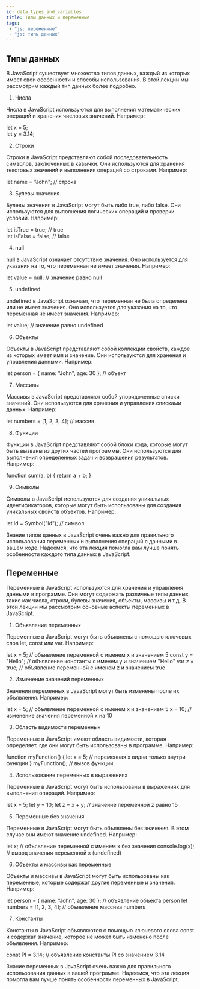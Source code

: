 ```yaml
---
id: data_types_and_variables
title: Типы данных и переменные
tags:
 - "js: переменные"
 - "js: типы данных"
---
```


## Типы данных

В JavaScript существует множество типов данных, каждый из которых имеет свои особенности и способы использования. В этой лекции мы рассмотрим каждый тип данных более подробно.

1. Числа

Числа в JavaScript используются для выполнения математических операций и хранения числовых значений. Например:

let x = 5;<br/>
let y = 3.14;

2. Строки

Строки в JavaScript представляют собой последовательность символов, заключенных в кавычки. Они используются для хранения текстовых значений и выполнения операций со строками. Например:

let name = "John"; // строка

3. Булевы значения

Булевы значения в JavaScript могут быть либо true, либо false. Они используются для выполнения логических операций и проверки условий. Например:

let isTrue = true; // true<br/>
let isFalse = false; // false

4. null

null в JavaScript означает отсутствие значения. Оно используется для указания на то, что переменная не имеет значения. Например:

let value = null; // значение равно null

5. undefined

undefined в JavaScript означает, что переменная не была определена или не имеет значения. Оно используется для указания на то, что переменная не имеет значения. Например:

let value; // значение равно undefined

6. Объекты

Объекты в JavaScript представляют собой коллекции свойств, каждое из которых имеет имя и значение. Они используются для хранения и управления данными. Например:

let person = { name: "John", age: 30 }; // объект

7. Массивы

Массивы в JavaScript представляют собой упорядоченные списки значений. Они используются для хранения и управления списками данных. Например:

let numbers = [1, 2, 3, 4]; // массив

8. Функции

Функции в JavaScript представляют собой блоки кода, которые могут быть вызваны из других частей программы. Они используются для выполнения определенных задач и возвращения результатов. Например:

function sum(a, b) {
  return a + b;
}

9. Символы

Символы в JavaScript используются для создания уникальных идентификаторов, которые могут быть использованы для создания уникальных свойств объектов. Например:

let id = Symbol("id"); // символ

Знание типов данных в JavaScript очень важно для правильного использования переменных и выполнения операций с данными в вашем коде. Надеемся, что эта лекция помогла вам лучше понять особенности каждого типа данных в JavaScript.

## Переменные

Переменные в JavaScript используются для хранения и управления данными в программе. Они могут содержать различные типы данных, такие как числа, строки, булевы значения, объекты, массивы и т.д. В этой лекции мы рассмотрим основные аспекты переменных в JavaScript.

1. Объявление переменных

Переменные в JavaScript могут быть объявлены с помощью ключевых слов let, const или var. Например:

let x = 5; // объявление переменной с именем x и значением 5
const y = "Hello"; // объявление константы с именем y и значением "Hello"
var z = true; // объявление переменной с именем z и значением true

2. Изменение значений переменных

Значения переменных в JavaScript могут быть изменены после их объявления. Например:

let x = 5; // объявление переменной с именем x и значением 5
x = 10; // изменение значения переменной x на 10

3. Область видимости переменных

Переменные в JavaScript имеют область видимости, которая определяет, где они могут быть использованы в программе. Например:

function myFunction() {
  let x = 5; // переменная x видна только внутри функции
}
myFunction(); // вызов функции

4. Использование переменных в выражениях

Переменные в JavaScript могут быть использованы в выражениях для выполнения операций. Например:

let x = 5;
let y = 10;
let z = x + y; // значение переменной z равно 15

5. Переменные без значения

Переменные в JavaScript могут быть объявлены без значения. В этом случае они имеют значение undefined. Например:

let x; // объявление переменной с именем x без значения
console.log(x); // вывод значения переменной x (undefined)

6. Объекты и массивы как переменные

Объекты и массивы в JavaScript могут быть использованы как переменные, которые содержат другие переменные и значения. Например:

let person = { name: "John", age: 30 }; // объявление объекта person
let numbers = [1, 2, 3, 4]; // объявление массива numbers

7. Константы

Константы в JavaScript объявляются с помощью ключевого слова const и содержат значение, которое не может быть изменено после объявления. Например:

const PI = 3.14; // объявление константы PI со значением 3.14

Знание переменных в JavaScript очень важно для правильного использования данных в вашей программе. Надеемся, что эта лекция помогла вам лучше понять особенности переменных в JavaScript.